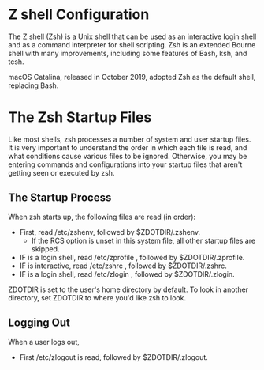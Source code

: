 # Z shell Configuration

The Z shell (Zsh) is a Unix shell that can be used as an interactive login shell and as a command interpreter for shell scripting. Zsh is an extended Bourne shell with many improvements, including some features of Bash, ksh, and tcsh.

macOS Catalina, released in October 2019, adopted Zsh as the default shell, replacing Bash.

# The Zsh Startup Files

Like most shells, zsh processes a number of system and user startup files. It is very important to understand the order in which each file is read, and what conditions cause various files to be ignored. Otherwise, you may be entering commands and configurations into your startup files that aren't getting seen or executed by zsh.

## The Startup Process

When zsh starts up, the following files are read (in order):

- First, read /etc/zshenv, followed by $ZDOTDIR/.zshenv.
  - If the RCS option is unset in this system file, all other startup files are skipped.
- IF is a login shell, read /etc/zprofile , followed by $ZDOTDIR/.zprofile.
- IF is interactive, read /etc/zshrc , followed by $ZDOTDIR/.zshrc.
- IF is a login shell, read /etc/zlogin , followed by $ZDOTDIR/.zlogin.

ZDOTDIR is set to the user's home directory by default.
To look in another directory, set ZDOTDIR to where you'd like zsh to look.

## Logging Out

When a user logs out,

- First /etc/zlogout is read, followed by $ZDOTDIR/.zlogout.
